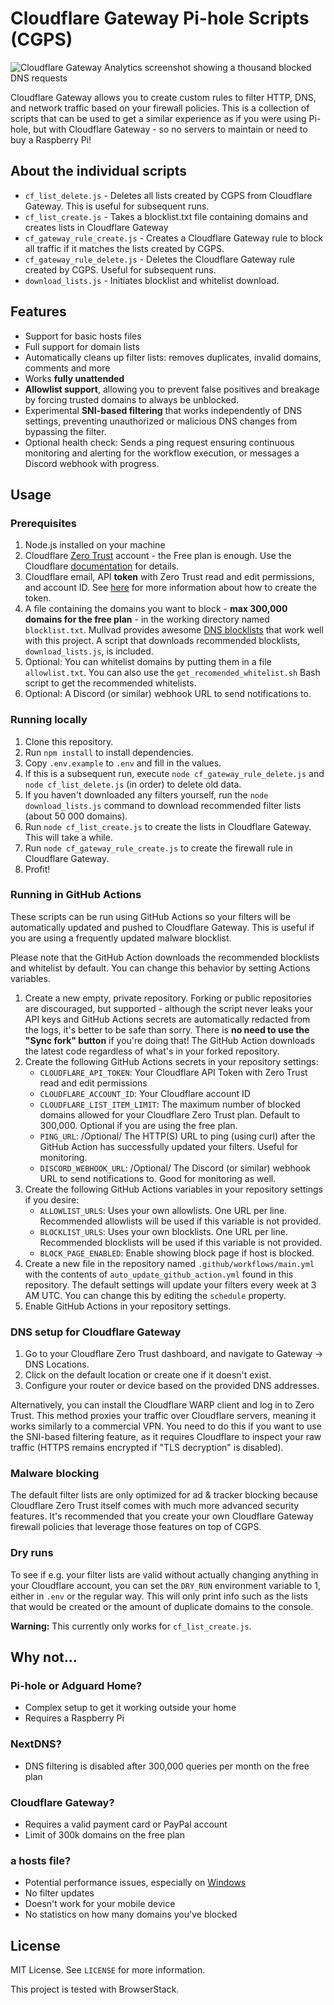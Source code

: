# Cloudflare Gateway Pi-hole Scripts (CGPS)

![Cloudflare Gateway Analytics screenshot showing a thousand blocked DNS requests](.github/images/gateway_analytics.png)

Cloudflare Gateway allows you to create custom rules to filter HTTP, DNS, and network traffic based on your firewall policies. This is a collection of scripts that can be used to get a similar experience as if you were using Pi-hole, but with Cloudflare Gateway - so no servers to maintain or need to buy a Raspberry Pi!

## About the individual scripts

- `cf_list_delete.js` - Deletes all lists created by CGPS from Cloudflare Gateway. This is useful for subsequent runs.
- `cf_list_create.js` - Takes a blocklist.txt file containing domains and creates lists in Cloudflare Gateway
- `cf_gateway_rule_create.js` - Creates a Cloudflare Gateway rule to block all traffic if it matches the lists created by CGPS.
- `cf_gateway_rule_delete.js` - Deletes the Cloudflare Gateway rule created by CGPS. Useful for subsequent runs.
- `download_lists.js` - Initiates blocklist and whitelist download.

## Features

- Support for basic hosts files
- Full support for domain lists
- Automatically cleans up filter lists: removes duplicates, invalid domains, comments and more
- Works **fully unattended**
- **Allowlist support**, allowing you to prevent false positives and breakage by forcing trusted domains to always be unblocked.
- Experimental **SNI-based filtering** that works independently of DNS settings, preventing unauthorized or malicious DNS changes from bypassing the filter.
- Optional health check: Sends a ping request ensuring continuous monitoring and alerting for the workflow execution, or messages a Discord webhook with progress.

## Usage

### Prerequisites

1. Node.js installed on your machine
2. Cloudflare [Zero Trust](https://one.dash.cloudflare.com/) account - the Free plan is enough. Use the Cloudflare [documentation](https://developers.cloudflare.com/cloudflare-one/) for details.
3. Cloudflare email, API **token** with Zero Trust read and edit permissions, and account ID. See [here](https://github.com/mrrfv/cloudflare-gateway-pihole-scripts/blob/main/extended_guide.md#cloudflare_api_token) for more information about how to create the token.
4. A file containing the domains you want to block - **max 300,000 domains for the free plan** - in the working directory named `blocklist.txt`. Mullvad provides awesome [DNS blocklists](https://github.com/mullvad/dns-blocklists) that work well with this project. A script that downloads recommended blocklists, `download_lists.js`, is included.
5. Optional: You can whitelist domains by putting them in a file `allowlist.txt`. You can also use the `get_recomended_whitelist.sh` Bash script to get the recommended whitelists.
6. Optional: A Discord (or similar) webhook URL to send notifications to.

### Running locally

1. Clone this repository.
2. Run `npm install` to install dependencies.
3. Copy `.env.example` to `.env` and fill in the values.
4. If this is a subsequent run, execute `node cf_gateway_rule_delete.js` and `node cf_list_delete.js` (in order) to delete old data.
5. If you haven't downloaded any filters yourself, run the `node download_lists.js` command to download recommended filter lists (about 50 000 domains).
6. Run `node cf_list_create.js` to create the lists in Cloudflare Gateway. This will take a while.
7. Run `node cf_gateway_rule_create.js` to create the firewall rule in Cloudflare Gateway.
8. Profit!

### Running in GitHub Actions

These scripts can be run using GitHub Actions so your filters will be automatically updated and pushed to Cloudflare Gateway. This is useful if you are using a frequently updated malware blocklist.

Please note that the GitHub Action downloads the recommended blocklists and whitelist by default. You can change this behavior by setting Actions variables.

1. Create a new empty, private repository. Forking or public repositories are discouraged, but supported - although the script never leaks your API keys and GitHub Actions secrets are automatically redacted from the logs, it's better to be safe than sorry. There is **no need to use the "Sync fork" button** if you're doing that! The GitHub Action downloads the latest code regardless of what's in your forked repository.
2. Create the following GitHub Actions secrets in your repository settings:
   - `CLOUDFLARE_API_TOKEN`: Your Cloudflare API Token with Zero Trust read and edit permissions
   - `CLOUDFLARE_ACCOUNT_ID`: Your Cloudflare account ID
   - `CLOUDFLARE_LIST_ITEM_LIMIT`: The maximum number of blocked domains allowed for your Cloudflare Zero Trust plan. Default to 300,000. Optional if you are using the free plan.
   - `PING_URL`: /Optional/ The HTTP(S) URL to ping (using curl) after the GitHub Action has successfully updated your filters. Useful for monitoring.
   - `DISCORD_WEBHOOK_URL`: /Optional/ The Discord (or similar) webhook URL to send notifications to. Good for monitoring as well.
3. Create the following GitHub Actions variables in your repository settings if you desire:
   - `ALLOWLIST_URLS`: Uses your own allowlists. One URL per line. Recommended allowlists will be used if this variable is not provided.
   - `BLOCKLIST_URLS`: Uses your own blocklists. One URL per line. Recommended blocklists will be used if this variable is not provided.
   - `BLOCK_PAGE_ENABLED`: Enable showing block page if host is blocked.
4. Create a new file in the repository named `.github/workflows/main.yml` with the contents of `auto_update_github_action.yml` found in this repository. The default settings will update your filters every week at 3 AM UTC. You can change this by editing the `schedule` property.
5. Enable GitHub Actions in your repository settings.

### DNS setup for Cloudflare Gateway

1. Go to your Cloudflare Zero Trust dashboard, and navigate to Gateway -> DNS Locations.
2. Click on the default location or create one if it doesn't exist.
3. Configure your router or device based on the provided DNS addresses.

Alternatively, you can install the Cloudflare WARP client and log in to Zero Trust. This method proxies your traffic over Cloudflare servers, meaning it works similarly to a commercial VPN. You need to do this if you want to use the SNI-based filtering feature, as it requires Cloudflare to inspect your raw traffic (HTTPS remains encrypted if "TLS decryption" is disabled).

### Malware blocking

The default filter lists are only optimized for ad & tracker blocking because Cloudflare Zero Trust itself comes with much more advanced security features. It's recommended that you create your own Cloudflare Gateway firewall policies that leverage those features on top of CGPS.

### Dry runs

To see if e.g. your filter lists are valid without actually changing anything in your Cloudflare account, you can set the `DRY_RUN` environment variable to 1, either in `.env` or the regular way. This will only print info such as the lists that would be created or the amount of duplicate domains to the console.

**Warning:** This currently only works for `cf_list_create.js`.

<!-- markdownlint-disable-next-line MD026 -->
## Why not...

### Pi-hole or Adguard Home?

- Complex setup to get it working outside your home
- Requires a Raspberry Pi

### NextDNS?

- DNS filtering is disabled after 300,000 queries per month on the free plan

### Cloudflare Gateway?

- Requires a valid payment card or PayPal account
- Limit of 300k domains on the free plan

### a hosts file?

- Potential performance issues, especially on [Windows](https://github.com/StevenBlack/hosts/issues/93)
- No filter updates
- Doesn't work for your mobile device
- No statistics on how many domains you've blocked

## License

MIT License. See `LICENSE` for more information.

This project is tested with BrowserStack.
